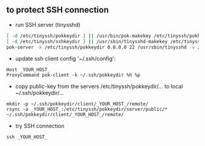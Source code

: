 ## to protect SSH connection
- run SSH server (tinysshd)
~~~bash
[ -d /etc/tinyssh/pokkeydir ] || /usr/bin/pok-makekey /etc/tinyssh/pokkeydir
[ -d /etc/tinyssh/sshkeydir ] || /usr/sbin/tinysshd-makekey /etc/tinyssh/sshkeydir
pok-server -k /etc/tinyssh/pokkeydir 0.0.0.0 22 /usr/sbin/tinysshd -v /etc/tinyssh/sshkeydir &
~~~

- update ssh client config '~/.ssh/config':
~~~
Host _YOUR_HOST_
ProxyCommand pok-client -k ~/.ssh/pokkeydir %h %p
~~~

- copy public-key from the servers /etc/tinyssh/pokkeydir/... to local ~/.ssh/pokkeydir/...
~~~
mkdir -p ~/.ssh/pokkeydir/client/_YOUR_HOST_/remote/
rsync -a _YOUR_HOST_:/etc/tinyssh/pokkeydir/server/public/* ~/.ssh/pokkeydir/client/_YOUR_HOST_/remote/
~~~

- try SSH connection
~~~
ssh _YOUR_HOST_
~~~
